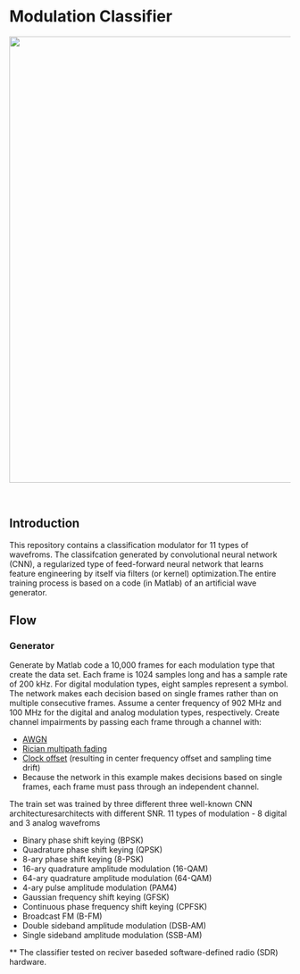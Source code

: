# Modulation Classifier
<div align="center">
<p>
<img src="https://www.sintef.no/contentassets/151f67a6a457473eabb34c5de9e022ea/shutterstock_1236109669.jpg?width=1024&height=320&mode=crop&quality=80" 
 width="800">
</p>
<br>


</div>


## Introduction
This repository contains a classification modulator for 11 types of wavefroms.
The classifcation generated by convolutional neural network (CNN), a regularized type of feed-forward neural network that learns feature engineering by 
itself via filters (or kernel) optimization.The entire training process is based on a code (in Matlab) of an artificial wave generator.

## Flow
### Generator
Generate by Matlab code a 10,000 frames for each modulation type that create the data set. Each frame is 1024 samples long and has a sample rate of 200 kHz. For digital modulation types, eight samples represent a symbol. The network makes each decision based on single frames rather than on multiple consecutive frames. 
Assume a center frequency of 902 MHz and 100 MHz for the digital and analog modulation types, respectively.
Create channel impairments by passing each frame through a channel with:
* [AWGN](https://en.wikipedia.org/wiki/Additive_white_Gaussian_noise#:~:text=Additive%20white%20Gaussian%20noise%20(AWGN,processes%20that%20occur%20in%20nature.))
* [Rician multipath fading](https://en.wikipedia.org/wiki/Rician_fading#:~:text=Rician%20fading%20or%20Ricean%20fading,changing%20(lengthening%20or%20shortening).)
* [Clock offset](https://people.cs.rutgers.edu/~pxk/417/notes/clocks.html#:~:text=The%20difference%20between%20two%20clocks,network%20delay%20is%20called%20jitter.) (resulting in center frequency offset and sampling time drift)
* Because the network in this example makes decisions based on single frames, each frame must pass through an independent channel. 


The train set was trained by three different three well-known CNN architecturesarchitects with different SNR.
11 types of modulation - 8 digital and 3 analog wavefroms
* Binary phase shift keying (BPSK)
* Quadrature phase shift keying (QPSK)
* 8-ary phase shift keying (8-PSK)
* 16-ary quadrature amplitude modulation (16-QAM)
* 64-ary quadrature amplitude modulation (64-QAM)
* 4-ary pulse amplitude modulation (PAM4)
* Gaussian frequency shift keying (GFSK)
* Continuous phase frequency shift keying (CPFSK)
* Broadcast FM (B-FM)
* Double sideband amplitude modulation (DSB-AM)
* Single sideband amplitude modulation (SSB-AM)

** The classifier tested on reciver baseded software-defined radio (SDR) hardware.
